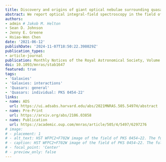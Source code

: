```yaml
---
title: Discovery and origins of giant optical nebulae surrounding quasar PKS 0454-22
abstract: We report optical integral-field spectroscopy in the field of one of the most luminous quasars in the {{< math >}}$z < 1${{< /math >}} Universe, PKS 0454−22, with the Multi-Unit Spectroscopic Explorer. These data enable the discovery of three large ionized nebulae emitting in {{< math >}}$\\mathrm{[OII]}${{< /math >}}, {{< math >}}$\\mathrm{H}\\beta${{< /math >}}, and {{< math >}}$\\mathrm{[OIII]}${{< /math >}} with projected areas of {{< math >}}$1720${{< /math >}}, {{< math >}}$1520${{< /math >}}, and {{< math >}}$130\\ \\mathrm{pkpc}^{2}${{< /math >}}, which we refer to as N1, N2, and N3, respectively. N1 spatially and kinematically surrounds the quasar host and five nearby galaxies. The morphology and kinematics of N1 are most consistent with stripped interstellar medium resulting from ongoing interactions. Its ionization properties can be explained by quasar photoionization. N2 spatially and kinematically surrounds two galaxies that are at projected distances of {{< math >}}$d \\approx 90\\ \\mathrm{pkpc}${{< /math >}} and line-of-sight velocities of {{< math >}}$\\Delta v \\approx 1410\\ \\mathrm{km/s}${{< /math >}} from the quasar. The morphology and kinematics of N2 are also consistent with stripped interstellar medium. However, its ionization state requires additional ionization sources beyond the quasar, likely from fast shocks as it moves through the hot halo associated with a galaxy overdensity around the quasar. N3 is not coincident with any galaxies with secure redshifts, and may arise from a cool gas structure in the intragroup medium or a dwarf galaxy. These large ionized nebulae demonstrate that interactions can produce cool gas structures on halo scales, while also possibly facilitating quasar fueling. The growing availability of wide-area integral field spectroscopic data will continue to reveal the morphologies, kinematics, and conditions of the gas flows, which may fuel galaxy and black hole growth.
authors:
- admin # Jakob M. Helton
- Sean D. Johnson
- Jenny E. Greene
- Hsiao-Wen Chen
date: '2021-06-12'
publishDate: '2024-11-07T18:50:22.398029Z'
publication_types:
- article-journal
publication: Monthly Notices of the Royal Astronomical Society, Volume 505, Issue 4, pages 5497-5513
doi: 10.1093/mnras/stab1647
featured: true
tags:
- 'Galaxies'
- 'Galaxies: interactions'
- 'Quasars: general'
- 'Quasars: individual: PKS 0454-22'
links:
- name: ADS
  url: https://ui.adsabs.harvard.edu/abs/2021MNRAS.505.5497H/abstract
- name: Pre-Print
  url: https://arxiv.org/abs/2106.03858
- name: Publication
  url: https://academic.oup.com/mnras/article/505/4/5497/6297276
# image:
# - placement: 1
# - alt_text: HST WFPC2+F702W image of the field of PKS 0454−22. The full image shows the {{< math >}}$1.0 \\ \\mathrm{arcmin} \\times 1.0 \\ \\mathrm{arcmin}${{< /math >}} MUSE FOV and the dotted box marks the {{< math >}}$30 \\ \\mathrm{arcsec} \\times 30 \\ \\mathrm{arcsec}${{< /math >}} region displayed in Figure 5. Galaxies in the quasar host environment are labelled by their ID and LOS velocity from the quasar in km/s ({{< math >}}$z\\_{\\mathrm{QSO}} = 0.5335${{< /math >}}). The quasar is marked by a cyan star while one of the quasar radio lobes is marked by a green diamond. The other radio lobe falls outside of the MUSE FOV, so it is not shown here.
# - caption: HST WFPC2+F702W image of the field of PKS 0454−22. The full image shows the {{< math >}}$1.0 \\ \\mathrm{arcmin} \\times 1.0 \\ \\mathrm{arcmin}${{< /math >}} MUSE FOV and the dotted box marks the {{< math >}}$30 \\ \\mathrm{arcsec} \\times 30 \\ \\mathrm{arcsec}${{< /math >}} region displayed in Figure 5. Galaxies in the quasar host environment are labelled by their ID and LOS velocity from the quasar in km/s ({{< math >}}$z\\_{\\mathrm{QSO}} = 0.5335${{< /math >}}). The quasar is marked by a cyan star while one of the quasar radio lobes is marked by a green diamond. The other radio lobe falls outside of the MUSE FOV, so it is not shown here.
# - focal_point: 'Center'
# - preview_only: false
---
```

